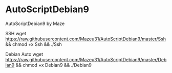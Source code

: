 # AutoScriptDebian9
AutoScriptDebian9 by Maze

SSH
wget https://raw.githubusercontent.com/Mazeu31/AutoScriptDebian9/master/Ssh && chmod +x Ssh && ./Ssh

Debian Auto
wget https://raw.githubusercontent.com/Mazeu31/AutoScriptDebian9/master/Debian9 && chmod +x Debian9 && ./Debian9
